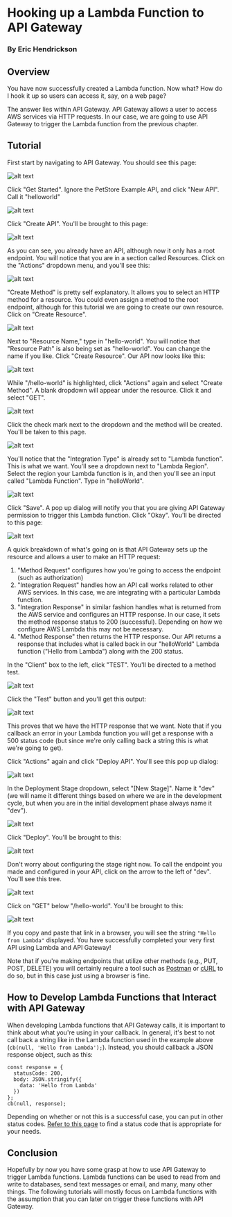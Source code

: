 # Hooking up a Lambda Function to API Gateway

### By Eric Hendrickson

## Overview

You have now successfully created a Lambda function. Now what? How do I hook it up so users can access it, say, on a web page?

The answer lies within API Gateway. API Gateway allows a user to access AWS services via HTTP requests. In our case, we are going to use API Gateway to trigger the Lambda function from the previous chapter.

## Tutorial

First start by navigating to API Gateway. You should see this page:

![alt text](images/1.png)

Click "Get Started". Ignore the PetStore Example API, and click "New API". Call it "helloworld"

![alt text](images/2.png)

Click "Create API". You'll be brought to this page:

![alt text](images/3.png)

As you can see, you already have an API, although now it only has a root endpoint. You will notice that you are in a section called Resources. Click on the "Actions" dropdown menu, and you'll see this:

![alt text](images/4.png)

"Create Method" is pretty self explanatory. It allows you to select an HTTP method for a resource. You could even assign a method to the root endpoint, although for this tutorial we are going to create our own resource. Click on "Create Resource".

![alt text](images/5.png)

Next to "Resource Name," type in "hello-world". You will notice that "Resource Path" is also being set as "hello-world". You can change the name if you like. Click "Create Resource". Our API now looks like this:

![alt text](images/6.png)

While "/hello-world" is highlighted, click "Actions" again and select "Create Method". A blank dropdown will appear under the resource. Click it and select "GET".

![alt text](images/7.png)

Click the check mark next to the dropdown and the method will be created. You'll be taken to this page.

![alt text](images/8.png)

You'll notice that the "Integration Type" is already set to "Lambda function". This is what we want. You'll see a dropdown next to "Lambda Region". Select the region your Lambda function is in, and then you'll see an input called "Lambda Function". Type in "helloWorld".

![alt text](images/9.png)

Click "Save". A pop up dialog will notify you that you are giving API Gateway permission to trigger this Lambda function. Click "Okay". You'll be directed to this page:

![alt text](images/10.png)

A quick breakdown of what's going on is that API Gateway sets up the resource and allows a user to make an HTTP request:

1. "Method Request" configures how you're going to access the endpoint (such as authorization)
2. "Integration Request" handles how an API call works related to other AWS services. In this case, we are integrating with a particular Lambda function.
3. "Integration Response" in similar fashion handles what is returned from the AWS service and configures an HTTP response. In our case, it sets the method response status to 200 (successful). Depending on how we configure AWS Lambda this may not be necessary.
4. "Method Response" then returns the HTTP response. Our API returns a response that includes what is called back in our "helloWorld" Lambda function ("Hello from Lambda") along with the 200 status.

In the "Client" box to the left, click "TEST". You'll be directed to a method test.

![alt text](images/11.png)

Click the "Test" button and you'll get this output:

![alt text](images/12.png)

This proves that we have the HTTP response that we want. Note that if you callback an error in your Lambda function you will get a response with a 500 status code (but since we're only calling back a string this is what we're going to get).

Click "Actions" again and click "Deploy API". You'll see this pop up dialog:

![alt text](images/13.png)

In the Deployment Stage dropdown, select "[New Stage]". Name it "dev" (we will name it different things based on where we are in the development cycle, but when you are in the initial development phase always name it "dev").

![alt text](images/14.png)

Click "Deploy". You'll be brought to this:

![alt text](images/15.png)

Don't worry about configuring the stage right now. To call the endpoint you made and configured in your API, click on the arrow to the left of "dev". You'll see this tree.

![alt text](images/16.png)

Click on "GET" below "/hello-world". You'll be brought to this:

![alt text](images/17.png)

If you copy and paste that link in a browser, you will see the string `"Hello from Lambda"` displayed. You have successfully completed your very first API using Lambda and API Gateway!

Note that if you're making endpoints that utilize other methods (e.g., PUT, POST, DELETE) you will certainly require a tool such as [Postman](https://www.getpostman.com/) or [cURL](https://en.wikipedia.org/wiki/CURL) to do so, but in this case just using a browser is fine.

## How to Develop Lambda Functions that Interact with API Gateway

When developing Lambda functions that API Gateway calls, it is important to think about what you're using in your callback. In general, it's best to not call back a string like in the Lambda function used in the example above (`cb(null, 'Hello from Lambda');`). Instead, you should callback a JSON response object, such as this:

    const response = {
      statusCode: 200,
      body: JSON.stringify({
        data: 'Hello from Lambda'
      })
    };
    cb(null, response);

Depending on whether or not this is a successful case, you can put in other status codes. [Refer to this page](https://en.wikipedia.org/wiki/List_of_HTTP_status_codes) to find a status code that is appropriate for your needs.

## Conclusion

Hopefully by now you have some grasp at how to use API Gateway to trigger Lambda functions. Lambda functions can be used to read from and write to databases, send text messages or email, and many, many other things. The following tutorials will mostly focus on Lambda functions with the assumption that you can later on trigger these functions with API Gateway.
